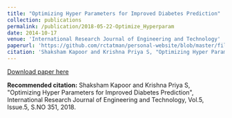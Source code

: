 ```yaml
---
title: "Optimizing Hyper Parameters for Improved Diabetes Prediction"
collection: publications
permalink: /publication/2018-05-22-Optimize_Hyperparam  
date: 2014-10-17
venue: 'International Research Journal of Engineering and Technology'
paperurl: 'https://github.com/rctatman/personal-website/blob/master/files/Tatman_2014_SLAYDatabase_Presentation.pdf  '
citation: 'Shaksham Kapoor and Krishna Priya S, "Optimizing Hyper Parameters for Improved Diabetes Prediction", International Research Journal of Engineering and Technology, Vol.5, Issue.5, S.NO 351, 2018.'
---
```


[Download paper here](https://www.irjet.net/archives/V5/i5/IRJET-V5I5351.pdf)

**Recommended citation:** Shaksham Kapoor and Krishna Priya S, "Optimizing Hyper Parameters for Improved Diabetes Prediction", International Research Journal of Engineering and Technology, Vol.5, Issue.5, S.NO 351, 2018.
